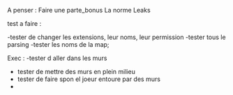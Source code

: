 A penser :
Faire une parte_bonus
La norme
Leaks

test a faire :

-tester de changer les extensions, leur noms, leur permission
-tester tous le parsing
-tester les noms de la map;



Exec :
 -tester d aller dans les murs
- tester de mettre des murs en plein milieu
- tester de faire spon el joeur entoure par des murs
- 